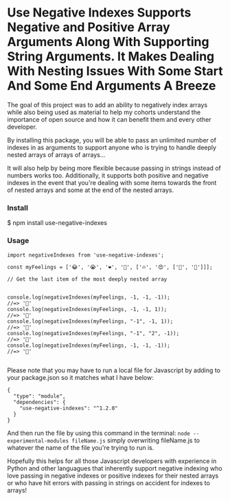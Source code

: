 # Use Negative Indexes Supports Negative and Positive Array Arguments Along With Supporting String Arguments. It Makes Dealing With Nesting Issues With Some Start And Some End Arguments A Breeze

The goal of this project was to add an ability to negatively index arrays while also being used as material to help my cohorts understand the importance of open source and how it can benefit them and every other developer.

By installing this package, you will be able to pass an unlimited number of indexes in as arguments to support anyone who is trying to handle deeply nested arrays of arrays of arrays...

It will also help by being more flexible because passing in strings instead of numbers works too. Additionally, it supports both positive and negative indexes in the event that you're dealing with some items towards the front of nested arrays and some at the end of the nested arrays. 

### Install
$ npm install use-negative-indexes
### Usage

```
import negativeIndexes from 'use-negative-indexes';

const myFeelings = ['😂', '😭', '❤️', '🤣', ['🔥', '😍', ['🥺', '🥰']]];

// Get the last item of the most deeply nested array


console.log(negativeIndexes(myFeelings, -1, -1, -1));
//=> '🥰'
console.log(negativeIndexes(myFeelings, -1, -1, 1));
//=> '🥰'
console.log(negativeIndexes(myFeelings, "-1", -1, 1));
//=> '🥰'
console.log(negativeIndexes(myFeelings, "-1", "2", -1));
//=> '🥰'
console.log(negativeIndexes(myFeelings, -1, -1, -1));
//=> '🥰'


```

Please note that you may have to run a local file for Javascript by adding to your package.json so it matches what I have below:

```
{
  "type": "module",
  "dependencies": {
    "use-negative-indexes": "^1.2.0"
  }
}
```

And then run the file by using this command in the terminal:
```node --experimental-modules fileName.js``` simply overwriting fileName.js to whatever the name of the file you're trying to run is. 

Hopefully this helps for all those Javascript developers with experience in Python and other languagues that inherently support negative indexing who love passing in negative indexes or positive indexes for their nested arrays or who have hit errors with passing in strings on accident for indexes to arrays!
